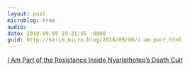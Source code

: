 ```yaml
---
layout: post
microblog: true
audio: 
date: 2018-09-05 19:21:55 -0800
guid: http://kerim.micro.blog/2018/09/06/i-am-part.html
---
```

[I Am Part of the Resistance Inside Nyarlathotep’s Death Cult](https://www.mcsweeneys.net/articles/i-am-part-of-the-resistance-inside-nyarlathoteps-death-cult)
